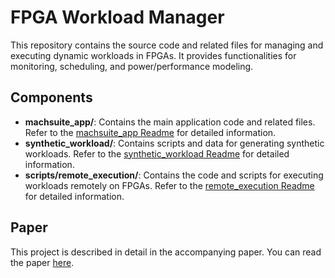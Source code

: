 # FPGA Workload Manager

This repository contains the source code and related files for managing and executing dynamic workloads in FPGAs. It provides functionalities for monitoring, scheduling, and power/performance modeling.

## Components

- **machsuite_app/**: Contains the main application code and related files. Refer to the [machsuite_app Readme](machsuite_app/README.md) for detailed information.
- **synthetic_workload/**: Contains scripts and data for generating synthetic workloads. Refer to the [synthetic_workload Readme](synthetic_workload/README.md) for detailed information.
- **scripts/remote_execution/**: Contains the code and scripts for executing workloads remotely on FPGAs. Refer to the [remote_execution Readme](scripts/remote_execution/README.md) for detailed information.

## Paper

This project is described in detail in the accompanying paper. You can read the paper [here](link_to_paper).